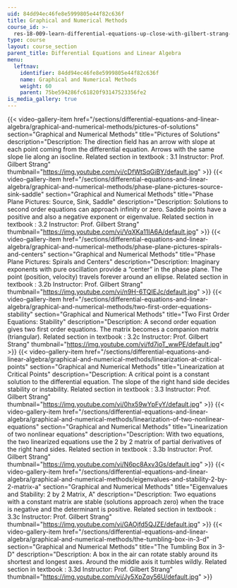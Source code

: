 ```yaml
---
uid: 84dd94ec46fe8e5999805e44f82c636f
title: Graphical and Numerical Methods
course_id: >-
  res-18-009-learn-differential-equations-up-close-with-gilbert-strang-and-cleve-moler-fall-2015
type: course
layout: course_section
parent_title: Differential Equations and Linear Algebra
menu:
  leftnav:
    identifier: 84dd94ec46fe8e5999805e44f82c636f
    name: Graphical and Numerical Methods
    weight: 60
    parent: 75be594286fc61820f93147523356fe2
is_media_gallery: true
---
```

{{< video-gallery-item href="/sections/differential-equations-and-linear-algebra/graphical-and-numerical-methods/pictures-of-solutions" section="Graphical and Numerical Methods" title="Pictures of Solutions" description="Description: The direction field has an arrow with slope at each point coming from the differential equation. Arrows with the same slope lie along an isocline. Related section in textbook : 3.1 Instructor: Prof. Gilbert Strang" thumbnail="https://img.youtube.com/vi/cDfWtSqGiBY/default.jpg" >}} {{< video-gallery-item href="/sections/differential-equations-and-linear-algebra/graphical-and-numerical-methods/phase-plane-pictures-source-sink-saddle" section="Graphical and Numerical Methods" title="Phase Plane Pictures: Source, Sink, Saddle" description="Description: Solutions to second order equations can approach infinity or zero. Saddle points have a positive and also a negative exponent or eigenvalue. Related section in textbook : 3.2 Instructor: Prof. Gilbert Strang" thumbnail="https://img.youtube.com/vi/VqXKa11IA6A/default.jpg" >}} {{< video-gallery-item href="/sections/differential-equations-and-linear-algebra/graphical-and-numerical-methods/phase-plane-pictures-spirals-and-centers" section="Graphical and Numerical Methods" title="Phase Plane Pictures: Spirals and Centers" description="Description: Imaginary exponents with pure oscillation provide a “center” in the phase plane. The point (position, velocity) travels forever around an ellipse. Related section in textbook : 3.2b Instructor: Prof. Gilbert Strang" thumbnail="https://img.youtube.com/vi/n9H-6TQIEJc/default.jpg" >}} {{< video-gallery-item href="/sections/differential-equations-and-linear-algebra/graphical-and-numerical-methods/two-first-order-equations-stability" section="Graphical and Numerical Methods" title="Two First Order Equations: Stability" description="Description: A second order equation gives two first order equations. The matrix becomes a companion matrix (triangular). Related section in textbook : 3.2c Instructor: Prof. Gilbert Strang" thumbnail="https://img.youtube.com/vi/fd7ioT_wwPE/default.jpg" >}} {{< video-gallery-item href="/sections/differential-equations-and-linear-algebra/graphical-and-numerical-methods/linearization-at-critical-points" section="Graphical and Numerical Methods" title="Linearization at Critical Points" description="Description: A critical point is a constant solution to the differential equation. The slope of the right hand side decides stability or instability. Related section in textbook : 3.3 Instructor: Prof. Gilbert Strang" thumbnail="https://img.youtube.com/vi/0hx59wYpFyY/default.jpg" >}} {{< video-gallery-item href="/sections/differential-equations-and-linear-algebra/graphical-and-numerical-methods/linearization-of-two-nonlinear-equations" section="Graphical and Numerical Methods" title="Linearization of two nonlinear equations" description="Description: With two equations,  the two linearized equations use the 2 by 2 matrix of partial derivatives of the right hand sides. Related section in textbook : 3.3b Instructor: Prof. Gilbert Strang" thumbnail="https://img.youtube.com/vi/N6pc8Axv3Gs/default.jpg" >}} {{< video-gallery-item href="/sections/differential-equations-and-linear-algebra/graphical-and-numerical-methods/eigenvalues-and-stability-2-by-2-matrix-a" section="Graphical and Numerical Methods" title="Eigenvalues and Stability: 2 by 2 Matrix, A" description="Description: Two equations with a constant matrix are stable (solutions approach zero) when the trace is negative and the determinant is positive. Related section in textbook : 3.3c Instructor: Prof. Gilbert Strang" thumbnail="https://img.youtube.com/vi/GAOjfd5QJZE/default.jpg" >}} {{< video-gallery-item href="/sections/differential-equations-and-linear-algebra/graphical-and-numerical-methods/the-tumbling-box-in-3-d" section="Graphical and Numerical Methods" title="The Tumbling Box in 3-D" description="Description: A box in the air can rotate stably around its shortest and longest axes. Around the middle axis it tumbles wildly. Related section in textbook : 3.3d Instructor: Prof. Gilbert Strang" thumbnail="https://img.youtube.com/vi/Jy5XpZqy56U/default.jpg" >}}